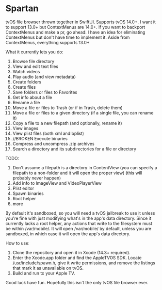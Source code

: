 # Spartan
tvOS file browser thrown together in SwiftUI. Supports tvOS 14.0+.
I want it to support 13.0+ but ContextMenus are 14.0+. If you want to backport ContextMenus and make a pr, go ahead.
I have an idea for eliminating ContextMenus but don't have time to implement it.
Aside from ContextMenus, everything supports 13.0+

What it currently lets you do:

1. Browse file directory
2. View and edit text files
3. Watch videos
4. Play audio (and view metadata)
5. Create folders
6. Create files
7. Save folders or files to Favorites
8. Get info about a file
9. Rename a file
10. Move a file or files to Trash (or if in Trash, delete them)
11. Move a file or files to a given directory (if a single file, you can rename it)
12. Copy a file to a new filepath (and optionally, rename it)
13. View images
14. View plist files (both xml and bplist)
15. //BROKEN Execute binaries
16. Compress and uncompress .zip archives
17. Search a directory and its subdirectories for a file or directory

TODO:
1. Don't assume a filepath is a directory in ContentView (you can specify a filepath to a non-folder and it will open the proper view)
(this will probably never happen)
2. Add info to ImageView and VideoPlayerView
3. Plist editor
4. Spawn binaries
5. Root helper
6. more

By default it's sandboxed, so you will need a tvOS jailbreak to use it unless you're fine with just modifying what's in the app's data directory. Since it currently lacks a root helper, any actions that write to the filesystem must be within /var/mobile/.
It will open /var/mobile/ by default, unless you are sandboxed, in which case it will open the app's data directory.

How to use:
1. Clone the repository and open it in Xcode (14.3+ required).
2. Enter the Xcode.app folder and find the AppleTVOS SDK. Locate /usr/include/spawn.h, give it write permissions, and remove the listings that mark it as unavailable on tvOS.
3. Build and run to your Apple TV.

Good luck have fun. Hopefully this isn't the only tvOS file browser ever.
